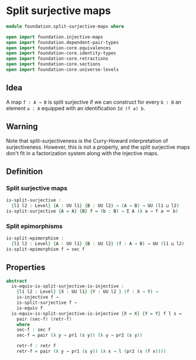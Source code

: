 #  Split surjective maps

```agda
module foundation.split-surjective-maps where

open import foundation.injective-maps
open import foundation.dependent-pair-types
open import foundation-core.equivalences
open import foundation-core.identity-types
open import foundation-core.retractions
open import foundation-core.sections
open import foundation-core.universe-levels
```

## Idea

A map `f : A → B` is split surjective if we can construct for every `b : B` an element `a : A` equipped with an identification `Id (f a) b`.

## Warning

Note that split-surjectiveness is the Curry-Howard interpretation of surjectiveness. However, this is not a property, and the split surjective maps don't fit in a factorization system along with the injective maps. 

## Definition

### Split surjective maps

```agda
is-split-surjective :
  {l1 l2 : Level} {A : UU l1} {B : UU l2} → (A → B) → UU (l1 ⊔ l2)
is-split-surjective {A = A} {B} f = (b : B) → Σ A (λ a → f a ＝ b)
```

### Split epimorphisms

```agda
is-split-epimorphism :
  {l1 l2 : Level} {A : UU l1} {B : UU l2} (f : A → B) → UU (l1 ⊔ l2)
is-split-epimorphism f = sec f
```

## Properties

```agda
abstract
  is-equiv-is-split-surjective-is-injective :
    {l1 l2 : Level} {X : UU l1} {Y : UU l2 } (f : X → Y) →
    is-injective f →
    is-split-surjective f →
    is-equiv f
  is-equiv-is-split-surjective-is-injective {X = X} {Y = Y} f l s =
    pair (sec-f) (retr-f) 
    where
    sec-f : sec f
    sec-f = pair (λ y → pr1 (s y)) (λ y → pr2 (s y))

    retr-f : retr f
    retr-f = pair (λ y → pr1 (s y)) (λ x → l (pr2 (s (f x))))
```
